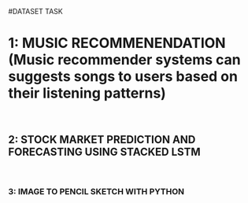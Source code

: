 #DATASET TASK
<h1>1: MUSIC RECOMMENENDATION (Music recommender systems can suggests songs to users based on their listening patterns)</h1><br>
<h2>2: STOCK MARKET PREDICTION AND FORECASTING USING STACKED LSTM</h2><br>
<h3>3: IMAGE TO PENCIL SKETCH WITH PYTHON</h3>
